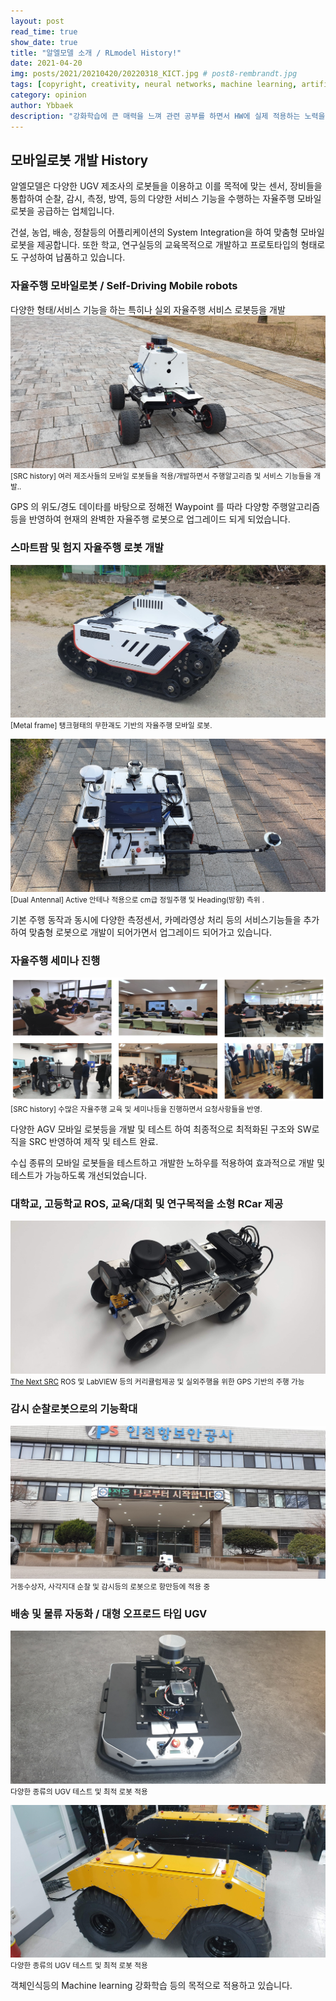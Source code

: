 ```yaml
---
layout: post
read_time: true
show_date: true
title: "알엘모델 소개 / RLmodel History!"
date: 2021-04-20
img: posts/2021/20210420/20220318_KICT.jpg # post8-rembrandt.jpg
tags: [copyright, creativity, neural networks, machine learning, artificial intelligence]
category: opinion
author: Ybbaek
description: "강화학습에 큰 매력을 느껴 관련 공부를 하면서 HW에 실제 적용하는 노력을 하던 중, 크고 무거운 챠량 혹은 로봇등을 사용하는데 어려움을 많이 격게되어, 휴대성이 좋고 쉽게 테스트나 개발을 할 수 있는 플랫폼이 필요하게되어 만들게 되었습니다."
---
```

## 모바일로봇 개발 History
알엘모델은 다양한 UGV 제조사의 로봇들을 이용하고 이를  목적에 맞는 센서, 장비들을 통합하여 순찰, 감시, 측정, 방역, 등의 다양한 서비스 기능을 수행하는 자율주행 모바일 로봇을 공급하는 업체입니다.

건설, 농업, 배송, 정찰등의 어플리케이션의 System Integration을 하여 맞춤형 모바일 로봇을 제공합니다.
또한 학교, 연구실등의 교육목적으로 개발하고 프로토타입의 형태로도 구성하여 납품하고 있습니다.

### 자율주행 모바일로봇 / Self-Driving Mobile robots
다양한 형태/서비스 기능을 하는 특히나 실외 자율주행 서비스 로봇등을 개발 
![SRC history](./assets/img/posts/2021/20210420/20220318_KICT.jpg)
<small>[SRC history] 여러 제조사들의 모바일 로봇들을 적용/개발하면서 주행알고리즘 및 서비스 기능들을 개발..</small>

GPS 의 위도/경도 데이타를 바탕으로 정해전 Waypoint 를 따라 다양항 주행알고리즘등을 반영하여 현재의 완벽한 자율주행 로봇으로 업그레이드 되게 되었습니다.

### 스마트팜 및 험지 자율주행 로봇 개발
![Metal frame](./assets/img/posts/2021/20210420/20220513_bunker.jpg)
<small>[Metal frame] 탱크형태의 무한괘도 기반의 자율주행 모바일 로봇.</small>

![Metal frame](./assets/img/posts/2021/20210420/2023-05-12_bunker2.jpg)
<small>[Dual Antennal] Active 안테나 적용으로 cm급 정밀주행 및 Heading(방향) 측위 .</small>

기본 주행 동작과 동시에 다양한 측정센서, 카메라영상 처리 등의 서비스기능들을 추가하여 맞춤형 로봇으로 개발이 되어가면서 업그레이드 되어가고 있습니다.

### 자율주행 세미나 진행
![SRC history](./assets/img/posts/2021/20210420/seminars.png)
<small>[SRC history] 수많은 자율주행 교육 및 세미나등을 진행하면서 요청사항들을 반영.</small>

다양한 AGV 모바일 로봇등을 개발 및 테스트 하여 최종적으로 최적화된 구조와 SW로직을 SRC 반영하여 제작 및 테스트 완료.


수십 종류의 모바일 로봇들을 테스트하고 개발한 노하우를 적용하여 효과적으로 개발 및 테스트가 가능하도록 개선되었습니다.

### 대학교, 고등학교 ROS, 교육/대회 및 연구목적을 소형 RCar 제공
![The Next SRC](./assets/img/posts/2021/20210420/RLCar.jpg)
<small>[The Next SRC](https://github.com/yunbum/SRC) ROS 및 LabVIEW 등의 커리큘럼제공 및 실외주행을 위한 GPS 기반의 주행 가능  </small>

###  감시 순찰로봇으로의 기능확대
![Patrol robot](./assets/img/posts/2021/20210420/20220318_ips.jpg)
<small>거동수상자, 사각지대 순찰 및 감시등의 로봇으로 항만등에 적용 중</small>

###  배송 및 물류 자동화 / 대형 오프로드 타입 UGV 
![UGV robots](./assets/img/posts/2021/20210420/tracer.jpg)
<small>다양한 종류의 UGV 테스트 및 최적 로봇 적용</small>

![UGV robots](./assets/img/posts/2021/20210420/warthog.jpg)
<small>다양한 종류의 UGV 테스트 및 최적 로봇 적용</small>

객체인식등의 Machine learning 강화학습 등의 목적으로 적용하고 있습니다.